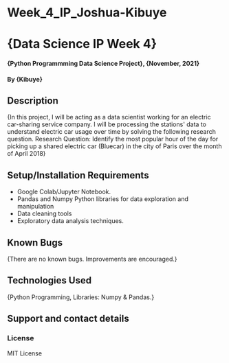 # Week_4_IP_Joshua-Kibuye
# {Data Science IP Week 4}
#### {Python Programmming Data Science Project}, {November, 2021}
#### By **{Kibuye}**
## Description
{In this project, I will be acting as a data scientist working for an electric car-sharing service company.
I will be processing the stations' data to understand electric car usage over time by solving the following research
question.
Research Question:
Identify the most popular hour of the day for picking up a shared electric car (Bluecar) in the city of Paris over the month  of April 2018}
## Setup/Installation Requirements
* Google Colab/Jupyter Notebook.
* Pandas and Numpy Python libraries for data exploration and manipulation
* Data cleaning tools
* Exploratory data analysis techniques.
## Known Bugs
{There are no known bugs.
Improvements are encouraged.}
## Technologies Used
{Python Programming, 
Libraries: Numpy & Pandas.}

## Support and contact details

### License
MIT License
